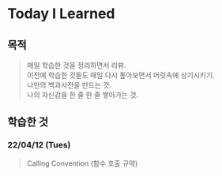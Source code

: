 # Today I Learned

## 목적
> 매일 학습한 것을 정리하면서 리뷰.   
> 이전에 학습한 것들도 매일 다시 톺아보면서 머릿속에 상기시키기.   
> 나만의 백과사전을 만드는 것.   
> 나의 자신감을 한 줄 한 줄 쌓아가는 것.   

## 학습한 것

### 22/04/12 (Tues)
> Calling Convention (함수 호출 규약)